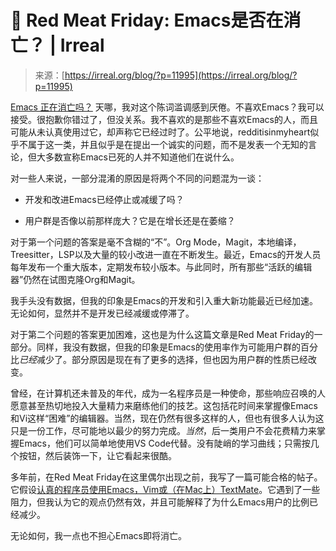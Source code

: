 <!--yml

类别：未分类

日期：2024年05月29日13时22分26秒

-->

# 🥩 Red Meat Friday: Emacs是否在消亡？ | Irreal

> 来源：[https://irreal.org/blog/?p=11995](https://irreal.org/blog/?p=11995)

[Emacs 正在消亡吗？](https://www.reddit.com/r/emacs/comments/1avn7ox/is_emacs_dying/) 天哪，我对这个陈词滥调感到厌倦。不喜欢Emacs？我可以接受。很抱歉你错过了，但没关系。我不喜欢的是那些不喜欢Emacs的人，而且可能从未认真使用过它，却声称它已经过时了。公平地说，redditisinmyheart似乎不属于这一类，并且似乎是在提出一个诚实的问题，而不是发表一个无知的言论，但大多数宣称Emacs已死的人并不知道他们在说什么。

对一些人来说，一部分混淆的原因是将两个不同的问题混为一谈：

+   开发和改进Emacs已经停止或减缓了吗？

+   用户群是否像以前那样庞大？它是在增长还是在萎缩？

对于第一个问题的答案是毫不含糊的“不”。Org Mode，Magit，本地编译，Treesitter，LSP以及大量的较小改进一直在不断发生。最近，Emacs的开发人员每年发布一个重大版本，定期发布较小版本。与此同时，所有那些“活跃的编辑器”仍然在试图克隆Org和Magit。

我手头没有数据，但我的印象是Emacs的开发和引入重大新功能最近已经加速。无论如何，显然并不是开发已经减缓或停滞了。

对于第二个问题的答案更加困难，这也是为什么这篇文章是Red Meat Friday的一部分。同样，我没有数据，但我的印象是Emacs的使用率作为可能用户群的百分比*已经*减少了。部分原因是现在有了更多的选择，但也因为用户群的性质已经改变。

曾经，在计算机还未普及的年代，成为一名程序员是一种使命，那些响应召唤的人愿意甚至热切地投入大量精力来磨练他们的技艺。这包括花时间来掌握像Emacs和Vi这样“困难”的编辑器。当然，现在仍然有很多这样的人，但也有很多人认为这只是一份工作，尽可能地以最少的努力完成。*当然*，后一类用户不会花费精力来掌握Emacs，他们可以简单地使用VS Code代替。没有陡峭的学习曲线；只需按几个按钮，然后装饰一下，让它看起来很酷。

多年前，在Red Meat Friday在这里偶尔出现之前，我写了一篇可能合格的帖子。它假设[认真的程序员使用Emacs，Vim或（在Mac上）TextMate](https://irreal.org/blog/?p=697)。它遇到了一些阻力，但我认为它的观点仍然有效，并且可能解释了为什么Emacs用户的比例已经减少。

无论如何，我一点也不担心Emacs即将消亡。
